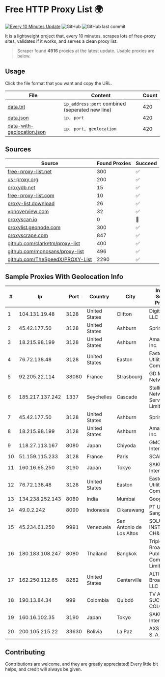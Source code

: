 
# Free HTTP Proxy List 🌍

[![Every 10 Minutes Update](https://github.com/mertguvencli/http-proxy-list/actions/workflows/main.yml/badge.svg?branch=main)](https://github.com/mertguvencli/http-proxy-list/actions/workflows/main.yml)
![GitHub](https://img.shields.io/github/license/mertguvencli/http-proxy-list)
![GitHub last commit](https://img.shields.io/github/last-commit/mertguvencli/http-proxy-list)

It is a lightweight project that, every 10 minutes, scrapes lots of free-proxy sites, validates if it works, and serves a clean proxy list.


> Scraper found **4916** proxies at the latest update. Usable proxies are below.

## Usage

Click the file format that you want and copy the URL.


|File|Content|Count|
|----|-------|-----|
|[data.txt](https://raw.githubusercontent.com/mertguvencli/http-proxy-list/main/proxy-list/data.txt)|`ip_address:port` combined (seperated new line)|420|
|[data.json](https://raw.githubusercontent.com/mertguvencli/http-proxy-list/main/proxy-list/data.json)|`ip, port`|420|
|[data-with-geolocation.json](https://raw.githubusercontent.com/mertguvencli/http-proxy-list/main/proxy-list/data-with-geolocation.json)|`ip, port, geolocation`|420|

## Sources

|Source|Found Proxies|Succeed|
|------|-------------|-------|
|[free-proxy-list.net](https://free-proxy-list.net)|300|✅|
|[us-proxy.org](https://www.us-proxy.org)|200|✅|
|[proxydb.net](http://proxydb.net)|15|✅|
|[free-proxy-list.com](https://free-proxy-list.com/?page=&port=&type%5B%5D=http&type%5B%5D=https&up_time=0&search=Search)|10|✅|
|[proxy-list.download](https://www.proxy-list.download/HTTP)|26|✅|
|[vpnoverview.com](https://vpnoverview.com/privacy/anonymous-browsing/free-proxy-servers)|32|✅|
|[proxyscan.io](https://www.proxyscan.io)|0|🚫|
|[proxylist.geonode.com](https://proxylist.geonode.com/api/proxy-list?limit=300&page=1&sort_by=lastChecked&sort_type=desc&protocols=http,https)|300|✅|
|[proxyscrape.com](https://api.proxyscrape.com/v2/?request=displayproxies&protocol=http&timeout=10000&country=all&ssl=all&anonymity=all)|847|✅|
|[github.com/clarketm/proxy-list](https://raw.githubusercontent.com/clarketm/proxy-list/master/proxy-list-raw.txt)|400|✅|
|[github.com/monosans/proxy-list](https://raw.githubusercontent.com/monosans/proxy-list/main/proxies/http.txt)|496|✅|
|[github.com/TheSpeedX/PROXY-List](https://raw.githubusercontent.com/TheSpeedX/PROXY-List/master/http.txt)|2290|✅|


## Sample Proxies With Geolocation Info

|#|Ip|Port|Country|City|Internet Service Provider|
|-|--|----|-------|----|-------------------------|
|1|104.131.19.48|3128|United States|Clifton|DigitalOcean, LLC|
|2|45.42.177.50|3128|United States|Ashburn|Sprint|
|3|18.215.98.199|3128|United States|Ashburn|Amazon.com, Inc.|
|4|76.72.138.48|3128|United States|Easton|Easton Utilities Commission|
|5|92.205.22.114|38080|France|Strasbourg|GD MASS Network|
|6|185.217.137.242|1337|Seychelles|Cascade|Stallion Network Services Limited|
|7|45.42.177.50|3128|United States|Ashburn|Sprint|
|8|18.215.98.199|3128|United States|Ashburn|Amazon.com, Inc.|
|9|118.27.113.167|8080|Japan|Chiyoda|GMO Internet, Inc.|
|10|51.159.115.233|3128|France|Paris|SCALEWAY|
|11|160.16.65.250|3190|Japan|Tokyo|SAKURA Internet Inc.|
|12|76.72.138.48|3128|United States|Easton|Easton Utilities Commission|
|13|134.238.252.143|8080|India|Mumbai|Google LLC|
|14|49.0.2.242|8090|Indonesia|Cikarawang|PT Usaha Adi Sanggoro|
|15|45.234.61.250|9991|Venezuela|San Antonio de Los Altos|SOLUCIONES INSTALRED CH&C C.A.|
|16|180.183.108.247|8080|Thailand|Bangkok|Triple T Broadband Public Company Limited|
|17|162.250.112.65|8282|United States|Centerville|ALTIUS Broadband, LLC|
|18|190.13.84.34|999|Colombia|Quibdó|TV AZTECA SUCURSAL COLOMBIA|
|19|160.16.102.35|3190|Japan|Tokyo|SAKURA Internet Inc.|
|20|200.105.215.22|33630|Bolivia|La Paz|AXS Bolivia S. A.|



## Contributing

Contributions are welcome, and they are greatly appreciated! Every
little bit helps, and credit will always be given.

